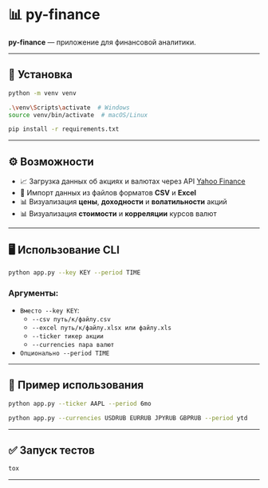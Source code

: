 # 📊 py-finance

**py-finance** — приложение для финансовой аналитики.

---

## 🚀 Установка

```bash
python -m venv venv
```
```bash
.\venv\Scripts\activate  # Windows
source venv/bin/activate  # macOS/Linux
```
```bash
pip install -r requirements.txt
```

---

## ⚙️ Возможности

- 📈 Загрузка данных об акциях и валютах через API [Yahoo Finance](https://finance.yahoo.com/)
- 📂 Импорт данных из файлов форматов **CSV** и **Excel**
- 📊 Визуализация **цены**, **доходности** и **волатильности** акций
- 📊 Визуализация **стоимости** и **корреляции** курсов валют

---

## 🖥️ Использование CLI

```bash
python app.py --key KEY --period TIME
```

### Аргументы:

- `Вместо --key KEY`:
  - `--csv путь/к/файлу.csv`
  - `--excel путь/к/файлу.xlsx или файлу.xls`
  - `--ticker тикер акции`
  - `--currencies пара валют`
- `Опционально --period TIME`

---

## 📎 Пример использования

```bash
python app.py --ticker AAPL --period 6mo
```
```bash
python app.py --currencies USDRUB EURRUB JPYRUB GBPRUB --period ytd
```

---

## ✅ Запуск тестов

```bash
tox
```

---
